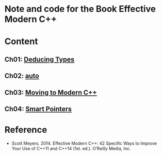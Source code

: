 # Note and code for the Book Effective Modern C++

# Content
## Ch01: [Deducing Types](./ch01)
## Ch02: [auto](./ch01)
## Ch03: [Moving to Modern C++](./ch03)
## Ch04: [Smart Pointers](./ch04)



# Reference
* Scott Meyers. 2014. Effective Modern C++: 42 Specific Ways to Improve Your Use of C++11 and C++14 (1st. ed.). O’Reilly Media, Inc.